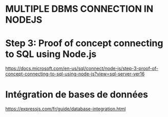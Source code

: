 # MULTIPLE DBMS CONNECTION IN NODEJS

# Step 3: Proof of concept connecting to SQL using Node.js
https://docs.microsoft.com/en-us/sql/connect/node-js/step-3-proof-of-concept-connecting-to-sql-using-node-js?view=sql-server-ver16

# Intégration de bases de données
https://expressjs.com/fr/guide/database-integration.html